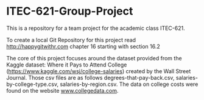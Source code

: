 # ITEC-621-Group-Project

This is a repository for a team project for the academic class ITEC-621. 

To create a local Git Repository for this project read http://happygitwithr.com chapter 16 starting with section 16.2

The core of this project focuses around the dataset provided from the Kaggle dataset: Where it Pays to Attend College (https://www.kaggle.com/wsj/college-salaries) created by the Wall Street Journal. Those csv files are as follows degrees-that-pay-back.csv, salaries-by-college-type.csv, salaries-by-region.csv. The data on college costs were found on the website www.collegedata.com.

